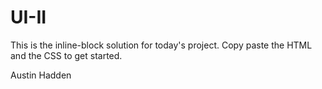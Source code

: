 # UI-II

This is the inline-block solution for today's project. Copy paste the HTML and the CSS to get started.

Austin Hadden